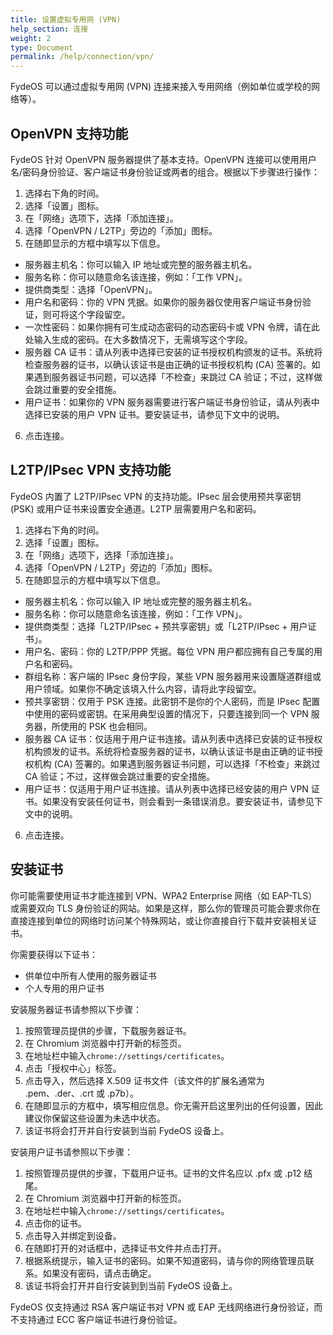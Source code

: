 ```yaml
---
title: 设置虚拟专用网 (VPN)
help_section: 连接
weight: 2
type: Document
permalink: /help/connection/vpn/
---
```


FydeOS 可以通过虚拟专用网 (VPN) 连接来接入专用网络（例如单位或学校的网络等）。

## OpenVPN 支持功能

FydeOS 针对 OpenVPN 服务器提供了基本支持。OpenVPN 连接可以使用用户名/密码身份验证、客户端证书身份验证或两者的组合。根据以下步骤进行操作：

1. 选择右下角的时间。
2. 选择「设置」图标。
3. 在「网络」选项下，选择「添加连接」。
4. 选择「OpenVPN / L2TP」旁边的「添加」图标。
5. 在随即显示的方框中填写以下信息。
- 服务器主机名：你可以输入 IP 地址或完整的服务器主机名。
- 服务名称：你可以随意命名该连接，例如：「工作 VPN」。
- 提供商类型：选择「OpenVPN」。
- 用户名和密码：你的 VPN 凭据。如果你的服务器仅使用客户端证书身份验证，则可将这个字段留空。
- 一次性密码：如果你拥有可生成动态密码的动态密码卡或 VPN 令牌，请在此处输入生成的密码。在大多数情况下，无需填写这个字段。
- 服务器 CA 证书：请从列表中选择已安装的证书授权机构颁发的证书。系统将检查服务器的证书，以确认该证书是由正确的证书授权机构 (CA) 签署的。如果遇到服务器证书问题，可以选择「不检查」来跳过 CA 验证；不过，这样做会跳过重要的安全措施。
- 用户证书：如果你的 VPN 服务器需要进行客户端证书身份验证，请从列表中选择已安装的用户 VPN 证书。要安装证书，请参见下文中的说明。
6. 点击连接。

## L2TP/IPsec VPN 支持功能

FydeOS 内置了 L2TP/IPsec VPN 的支持功能。IPsec 层会使用预共享密钥 (PSK) 或用户证书来设置安全通道。L2TP 层需要用户名和密码。

1. 选择右下角的时间。
2. 选择「设置」图标。
3. 在「网络」选项下，选择「添加连接」。
4. 选择「OpenVPN / L2TP」旁边的「添加」图标。
5. 在随即显示的方框中填写以下信息。
- 服务器主机名：你可以输入 IP 地址或完整的服务器主机名。
- 服务名称：你可以随意命名该连接，例如：「工作 VPN」。
- 提供商类型：选择「L2TP/IPsec + 预共享密钥」或「L2TP/IPsec + 用户证书」。
- 用户名、密码：你的 L2TP/PPP 凭据。每位 VPN 用户都应拥有自己专属的用户名和密码。
- 群组名称：客户端的 IPsec 身份字段，某些 VPN 服务器用来设置隧道群组或用户领域。如果你不确定该填入什么内容，请将此字段留空。
- 预共享密钥：仅用于 PSK 连接。此密钥不是你的个人密码，而是 IPsec 配置中使用的密码或密钥。在采用典型设置的情况下，只要连接到同一个 VPN 服务器，所使用的 PSK 也会相同。
- 服务器 CA 证书：仅适用于用户证书连接。请从列表中选择已安装的证书授权机构颁发的证书。系统将检查服务器的证书，以确认该证书是由正确的证书授权机构 (CA) 签署的。如果遇到服务器证书问题，可以选择「不检查」来跳过 CA 验证；不过，这样做会跳过重要的安全措施。
- 用户证书：仅适用于用户证书连接。请从列表中选择已经安装的用户 VPN 证书。如果没有安装任何证书，则会看到一条错误消息。要安装证书，请参见下文中的说明。
6. 点击连接。

## 安装证书

你可能需要使用证书才能连接到 VPN、WPA2 Enterprise 网络（如 EAP-TLS）或需要双向 TLS 身份验证的网站。如果是这样，那么你的管理员可能会要求你在直接连接到单位的网络时访问某个特殊网站，或让你直接自行下载并安装相关证书。

你需要获得以下证书：
- 供单位中所有人使用的服务器证书
- 个人专用的用户证书

安装服务器证书请参照以下步骤：
1. 按照管理员提供的步骤，下载服务器证书。
2. 在 Chromium 浏览器中打开新的标签页。
3. 在地址栏中输入`chrome://settings/certificates`。
4. 点击「授权中心」标签。
5. 点击导入，然后选择 X.509 证书文件（该文件的扩展名通常为 .pem、.der、.crt 或 .p7b）。
6. 在随即显示的方框中，填写相应信息。你无需开启这里列出的任何设置，因此建议你保留这些设置为未选中状态。
7. 该证书将会打开并自行安装到当前 FydeOS 设备上。

安装用户证书请参照以下步骤：
1. 按照管理员提供的步骤，下载用户证书。证书的文件名应以 .pfx 或 .p12 结尾。
2. 在 Chromium 浏览器中打开新的标签页。
3. 在地址栏中输入`chrome://settings/certificates`。
4. 点击你的证书。
5. 点击导入并绑定到设备。
6. 在随即打开的对话框中，选择证书文件并点击打开。
7. 根据系统提示，输入证书的密码。如果不知道密码，请与你的网络管理员联系。如果没有密码，请点击确定。
8. 该证书将会打开并自行安装到到当前 FydeOS 设备上。

FydeOS 仅支持通过 RSA 客户端证书对 VPN 或 EAP 无线网络进行身份验证，而不支持通过 ECC 客户端证书进行身份验证。
